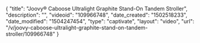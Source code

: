 {
    "title": "Joovy&reg; Caboose Ultralight Graphite Stand-On Tandem Stroller",
    "description": "",
    "videoid": "109966748",
    "date_created": "1502518233",
    "date_modified": "1504247454",
    "type": "captivate",
    "layout": "video",
    "url": "\/v\/joovy-caboose-ultralight-graphite-stand-on-tandem-stroller\/109966748"
}